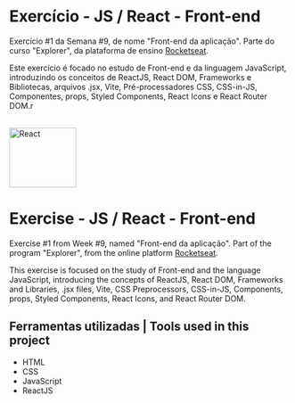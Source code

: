 # Exercício - JS / React - Front-end

Exercício #1 da Semana #9, de nome "Front-end da aplicação". Parte do curso "Explorer", da plataforma de ensino [Rocketseat](https://rocketseat.com.br/).

Este exercício é focado no estudo de Front-end e da linguagem JavaScript,
introduzindo os conceitos de ReactJS, React DOM, Frameworks e Bibliotecas, arquivos .jsx, Vite, Pré-processadores CSS, CSS-in-JS,
Componentes, props, Styled Components, React Icons e React Router DOM.r

<br>
  <img width="120" height="107" alt="React" src="https://github.com/user-attachments/assets/05b5571e-0f5c-4e57-85b0-76e017e5535b" />
<br>

# Exercise - JS / React - Front-end

Exercise #1 from Week #9, named "Front-end da aplicação". Part of the program "Explorer", from the online platform [Rocketseat](https://rocketseat.com.br/).

This exercise is focused on the study of Front-end and the language JavaScript,
introducing the concepts of ReactJS, React DOM, Frameworks and Libraries, .jsx files, Vite, CSS Preprocessors, CSS-in-JS, 
Components, props, Styled Components, React Icons, and React Router DOM.


## Ferramentas utilizadas | Tools used in this project

- HTML
- CSS
- JavaScript
- ReactJS

